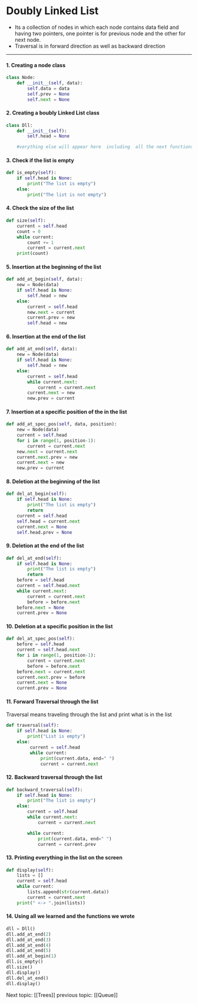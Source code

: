 # Doubly Linked List

- Its a collection of nodes in which each node contains data field and having two pointers, one pointer is for previous node and the other for next node.
- Traversal is in forward direction as well as backward direction
---

#### 1.  Creating a node class

```python
class Node:
	def __init__(self, data):
		self.data = data
		self.prev = None
		self.next = None
```

#### 2. Creating a boubly Linked List class

```python
class Dll:
	def __init__(self):
		self.head = None

	#verything else will appear here  including  all the next functions below
```


#### 3.  Check if the list is empty

```python
def is_empty(self):
	if self.head is None:
		print("The list is empty")
	else:
		print("The list is not empty")
```


#### 4. Check the size of the list

```python
def size(self):
	current = self.head
	count = 0
	while current:
		count += 1
		current = current.next
	print(count)
```


#### 5.  Insertion at the beginning of the list

```python
def add_at_begin(self, data):
	new = Node(data)
	if self.head is None:
		self.head = new
	else:
		current = self.head
		new.next = current
		current.prev = new
		self.head = new
```


#### 6.  Insertion at the end of the list

```python
def add_at_end(self, data):
	new = Node(data)
	if self.head is None:
		self.head = new
	else:
		current = self.head
		while current.next:
			current = current.next
		current.next = new
		new.prev = current
```


#### 7.  Insertion at a specific position of the in the list

```python
def add_at_spec_pos(self, data, position):
	new = Node(data)
	current = self.head
	for i in range(1, position-1):
		current = current.next
	new.next = current.next
	current.next.prev = new
	current.next = new
	new.prev = current
```


#### 8.  Deletion at the beginning of the list

```python
def del_at_begin(self):
	if self.head is None:
		print("The list is empty")
		return
	current = self.head
	self.head = current.next
	current.next = None
	self.head.prev = None
```


#### 9.  Deletion at the end of the list

```python
def del_at_end(self):
	if self.head is None:
		print("The list is empty")
		return
	before = self.head
	current = self.head.next
	while current.next:
		current = current.next
		before = before.next
	before.next = None
	current.prev = None
```


#### 10.  Deletion at a specific position in the list

```python
def del_at_spec_pos(self):
	before = self.head
	current = self.head.next
	for i in range(1, position-1):
		current = current.next
		before = before.next
	before.next = current.next
	current.next.prev = before
	current.next = None
	current.prev = None
```


#### 11.  Forward Traversal through the list

Traversal means traveling through the list and print what is in the list

```python
def traversal(self):
	if self.head is None:
		print("List is empty")
	else:
		 current = self.head
		 while current:
			 print(current.data, end=" ")
			 current = current.next
```


#### 12. Backward traversal through the list

```python
def backward_traversal(self):
	if self.head is None:
		print("The list is empty")
	else:
		current = self.head
		while current.next:
			current = current.next

		while current:
			print(current.data, end=" ")
			current = current.prev
```


#### 13.  Printing everything in the list on the screen

```python
def display(self):
	lists = []
	current = self.head
	while current:
		lists.append(str(current.data))
		current = current.next
	print(" <-> ".join(lists))
```

#### 14.  Using all we learned and the functions we wrote 

```python
dll = Dll()
dll.add_at_end(2)
dll.add_at_end(3)
dll.add_at_end(4)
dll.add_at_end(5)
dll.add_at_begin(1)
dll.is_empty()
dll.size()
dll.display()
dll.del_at_end()
dll.display()
```


Next topic: [[Trees]]
previous topic: [[Queue]]